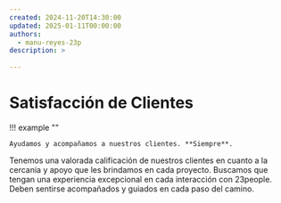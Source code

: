 ```yaml
---
created: 2024-11-20T14:30:00
updated: 2025-01-11T00:00:00
authors:
  - manu-reyes-23p
description: >
    
---
```


# Satisfacción de Clientes

!!! example ""

    Ayudamos y acompañamos a nuestros clientes. **Siempre**.

Tenemos una valorada calificación de nuestros clientes en cuanto a la cercania y apoyo que les brindamos en cada proyecto. Buscamos que tengan una experiencia excepcional en cada interacción con 23people. Deben sentirse acompañados y guiados en cada paso del camino.
